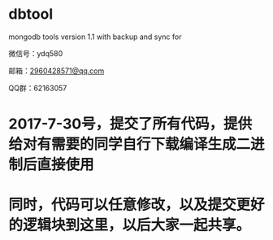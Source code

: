 # dbtool
mongodb tools version 1.1 with backup and sync for 

微信号：ydq580

邮箱：2960428571@qq.com

QQ群：62163057

# 2017-7-30号，提交了所有代码，提供给对有需要的同学自行下载编译生成二进制后直接使用
# 同时，代码可以任意修改，以及提交更好的逻辑块到这里，以后大家一起共享。
